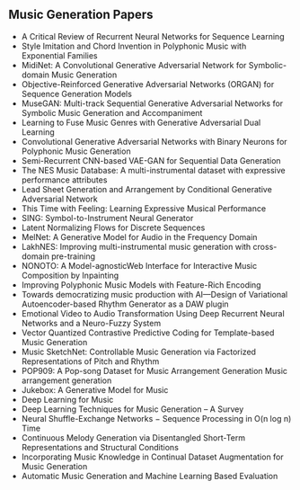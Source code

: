 <h2> Music Generation Papers</h2>

<ul>

                             

 <li><a target="_blank" href="https://github.com/manjunath5496/Music-Generation-Papers/blob/master/mg(1).pdf" style="text-decoration:none;">A Critical Review of Recurrent Neural Networks for Sequence Learning</a></li>

 <li><a target="_blank" href="https://github.com/manjunath5496/Music-Generation-Papers/blob/master/mg(2).pdf" style="text-decoration:none;">Style Imitation and Chord Invention in Polyphonic Music with Exponential Families</a></li>

<li><a target="_blank" href="https://github.com/manjunath5496/Music-Generation-Papers/blob/master/mg(3).pdf" style="text-decoration:none;">MidiNet: A Convolutional Generative Adversarial Network for Symbolic-domain Music Generation</a></li>
 <li><a target="_blank" href="https://github.com/manjunath5496/Music-Generation-Papers/blob/master/mg(4).pdf" style="text-decoration:none;">Objective-Reinforced Generative Adversarial Networks (ORGAN) for Sequence Generation Models</a></li>                              
<li><a target="_blank" href="https://github.com/manjunath5496/Music-Generation-Papers/blob/master/mg(5).pdf" style="text-decoration:none;">MuseGAN: Multi-track Sequential Generative Adversarial Networks for Symbolic Music Generation and Accompaniment</a></li>
<li><a target="_blank" href="https://github.com/manjunath5496/Music-Generation-Papers/blob/master/mg(6).pdf" style="text-decoration:none;">Learning to Fuse Music Genres with Generative Adversarial Dual Learning</a></li>
 <li><a target="_blank" href="https://github.com/manjunath5496/Music-Generation-Papers/blob/master/mg(7).pdf" style="text-decoration:none;">Convolutional Generative Adversarial Networks with Binary Neurons for Polyphonic Music Generation</a></li>

 <li><a target="_blank" href="https://github.com/manjunath5496/Music-Generation-Papers/blob/master/mg(8).pdf" style="text-decoration:none;"> Semi-Recurrent CNN-based VAE-GAN for Sequential Data Generation </a></li>
   <li><a target="_blank" href="https://github.com/manjunath5496/Music-Generation-Papers/blob/master/mg(9).pdf" style="text-decoration:none;">The NES Music Database: A multi-instrumental dataset with expressive performance attributes</a></li>
  
   
 <li><a target="_blank" href="https://github.com/manjunath5496/Music-Generation-Papers/blob/master/mg(10).pdf" style="text-decoration:none;">Lead Sheet Generation and Arrangement by Conditional Generative Adversarial Network</a></li>                              
<li><a target="_blank" href="https://github.com/manjunath5496/Music-Generation-Papers/blob/master/mg(11).pdf" style="text-decoration:none;">This Time with Feeling:
Learning Expressive Musical Performance</a></li>
<li><a target="_blank" href="https://github.com/manjunath5496/Music-Generation-Papers/blob/master/mg(12).pdf" style="text-decoration:none;">SING: Symbol-to-Instrument Neural Generator</a></li>
<li><a target="_blank" href="https://github.com/manjunath5496/Music-Generation-Papers/blob/master/mg(13).pdf" style="text-decoration:none;">Latent Normalizing Flows for Discrete Sequences</a></li>

<li><a target="_blank" href="https://github.com/manjunath5496/Music-Generation-Papers/blob/master/mg(14).pdf" style="text-decoration:none;">MelNet: A Generative Model for Audio in the Frequency Domain</a></li>
                              
<li><a target="_blank" href="https://github.com/manjunath5496/Music-Generation-Papers/blob/master/mg(15).pdf" style="text-decoration:none;">LakhNES: Improving multi-instrumental music generation with cross-domain pre-training</a></li>

<li><a target="_blank" href="https://github.com/manjunath5496/Music-Generation-Papers/blob/master/mg(16).pdf" style="text-decoration:none;">NONOTO: A Model-agnosticWeb Interface for Interactive Music Composition by Inpainting</a></li>

  <li><a target="_blank" href="https://github.com/manjunath5496/Music-Generation-Papers/blob/master/mg(17).pdf" style="text-decoration:none;">Improving Polyphonic Music Models with Feature-Rich Encoding</a></li>   
  
<li><a target="_blank" href="https://github.com/manjunath5496/Music-Generation-Papers/blob/master/mg(18).pdf" style="text-decoration:none;">Towards democratizing music production with AI—Design of Variational Autoencoder-based Rhythm Generator as a DAW plugin</a></li> 

  
<li><a target="_blank" href="https://github.com/manjunath5496/Music-Generation-Papers/blob/master/mg(19).pdf" style="text-decoration:none;">Emotional Video to Audio Transformation Using Deep Recurrent Neural Networks and a Neuro-Fuzzy System</a></li> 

<li><a target="_blank" href="https://github.com/manjunath5496/Music-Generation-Papers/blob/master/mg(20).pdf" style="text-decoration:none;">Vector Quantized Contrastive Predictive Coding for Template-based Music Generation</a></li>

<li><a target="_blank" href="https://github.com/manjunath5496/Music-Generation-Papers/blob/master/mg(21).pdf" style="text-decoration:none;">Music SketchNet: Controllable Music Generation via Factorized Representations of Pitch and Rhythm</a></li>
<li><a target="_blank" href="https://github.com/manjunath5496/Music-Generation-Papers/blob/master/mg(22).pdf" style="text-decoration:none;">POP909: A Pop-song Dataset for Music Arrangement Generation Music arrangement generation</a></li> 
 
 
 
 
 
 <li><a target="_blank" href="https://github.com/manjunath5496/Music-Generation-Papers/blob/master/mg(23).pdf" style="text-decoration:none;">Jukebox: A Generative Model for Music</a></li> 
 

   <li><a target="_blank" href="https://github.com/manjunath5496/Music-Generation-Papers/blob/master/mg(24).pdf" style="text-decoration:none;">Deep Learning for Music</a></li>
 
   <li><a target="_blank" href="https://github.com/manjunath5496/Music-Generation-Papers/blob/master/mg(25).pdf" style="text-decoration:none;">Deep Learning Techniques for Music Generation – A Survey</a></li>                              
 <li><a target="_blank" href="https://github.com/manjunath5496/Music-Generation-Papers/blob/master/mg(26).pdf" style="text-decoration:none;">Neural Shuffle-Exchange Networks &minus; Sequence Processing in O(n log n) Time</a></li>
 
 
 
 <li><a target="_blank" href="https://github.com/manjunath5496/Music-Generation-Papers/blob/master/mg(27).pdf" style="text-decoration:none;">Continuous Melody Generation via Disentangled Short-Term Representations and Structural Conditions</a></li>
   
 
   <li><a target="_blank" href="https://github.com/manjunath5496/Music-Generation-Papers/blob/master/mg(28).pdf" style="text-decoration:none;">Incorporating Music Knowledge in Continual Dataset Augmentation for Music Generation</a></li>
 
   <li><a target="_blank" href="https://github.com/manjunath5496/Music-Generation-Papers/blob/master/mg(29).pdf" style="text-decoration:none;">Automatic Music Generation and Machine Learning Based Evaluation</a></li>                              
</ul>
